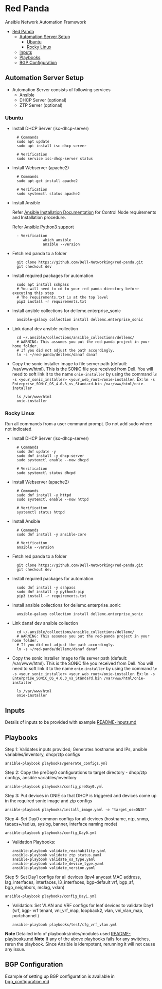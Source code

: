 # Red Panda

Ansible Network Automation Framework

- [Red Panda](#red-panda)
  - [Automation Server Setup](#automation-server-setup)
    - [Ubuntu](#ubuntu)
    - [Rocky Linux](#rocky-linux)
  - [Inputs](#inputs)
  - [Playbooks](#playbooks)
  - [BGP Configuration](#bgp-configuration)

## Automation Server Setup

- Automation Server consists of following services
	-	Ansible 
	-	DHCP Server (optional)
	-	ZTP Server (optional)

### Ubuntu

- Install DHCP Server (isc-dhcp-server)

        # Commands
        sudo apt update
        sudo apt install isc-dhcp-server

        # Verification
        sudo service isc-dhcp-server status

- Install Webserver (apache2)

        # Commands
        sudo apt-get install apache2

        # Verification
        sudo systemctl status apache2

- Install Ansible

    Refer [Ansible Installation Documentation](https://docs.ansible.com/ansible/latest/installation_guide/intro_installation.html#installing-ansible-on-ubuntu) for Control Node requirements and Installation procedure.

    Refer [Ansible Python3 support](https://docs.ansible.com/ansible/latest/reference_appendices/python_3_support.html)

        - Verification
                    which ansible
                    ansible --version

- Fetch red panda to a folder

        git clone https://github.com/Dell-Networking/red-panda.git
        git checkout dev

- Install required packages for automation

        sudo apt install sshpass
        # You will need to cd to your red panda directory before executing this step
        # The requirements.txt is at the top level
        pip3 install -r requirements.txt

- Install ansible collections for dellemc.enterprise_sonic

        ansible-galaxy collection install dellemc.enterprise_sonic

- Link danaf dev ansible collection

        cd ~/.ansible/collections/ansible_collections/dellemc/
        # WARNING: This assumes you put the red-panda project in your home folder.
        # If you did not adjust the path accordingly.
        ln -s ~/red-panda/dellemc/danaf danaf

- Copy the sonic installer image to file server path (default: /var/www/html). This is the SONiC file you received from Dell. You will need to soft link it to the name `onie-installer` by using the command `ln -s <your_sonic_installer> <your_web_root>/onie-installer`. Ex: `ln -s Enterprise_SONiC_OS_4.0.3_vs_Standard.bin /var/www/html/onie-installer`

        ls /var/www/html
        onie-installer

### Rocky Linux

Run all commands from a user command prompt. Do not add sudo where not indicated.

- Install DHCP Server (isc-dhcp-server)

        # Commands
        sudo dnf update -y
        sudo dnf install -y dhcp-server
        sudo systemctl enable --now dhcpd

        # Verification
        sudo systemctl status dhcpd

- Install Webserver (apache2)

        # Commands
        sudo dnf install -y httpd
        sudo systemctl enable --now httpd
        
        # Verification
        systemctl status httpd

- Install Ansible

        # Commands
        sudo dnf install -y ansible-core

        # Verification
        ansible --version

- Fetch red panda to a folder

        git clone https://github.com/Dell-Networking/red-panda.git
        git checkout dev

- Install required packages for automation

        sudo dnf install -y sshpass
        sudo dnf install -y python3-pip
        pip3 install -r requirements.txt

- Install ansible collections for dellemc.enterprise_sonic

        ansible-galaxy collection install dellemc.enterprise_sonic

- Link danaf dev ansible collection

        cd ~/.ansible/collections/ansible_collections/dellemc/
        # WARNING: This assumes you put the red-panda project in your home folder.
        # If you did not adjust the path accordingly.
        ln -s ~/red-panda/dellemc/danaf danaf

- Copy the sonic installer image to file server path (default: /var/www/html). This is the SONiC file you received from Dell. You will need to soft link it to the name `onie-installer` by using the command `ln -s <your_sonic_installer> <your_web_root>/onie-installer`. Ex: `ln -s Enterprise_SONiC_OS_4.0.3_vs_Standard.bin /var/www/html/onie-installer`

        ls /var/www/html
        onie-installer

## Inputs

Details of inputs to be provided with example [README-inputs.md](README-inputs.md)

## Playbooks

Step 1: Validates inputs provided; Generates hostname and IPs, ansible variables/inventory, dhcp/ztp configs

```
ansible-playbook playbooks/generate_configs.yml
```

Step 2: Copy the preDay0 configurations to target directory - dhcp/ztp configs, ansible variables/inventory

```
ansible-playbook playbooks/config_preDay0.yml
```

Step 3: Put devices in ONIE so that DHCP is triggered and devices come up in the required sonic image and ztp configs

```
ansible-playbook playbooks/install_image.yaml -e "target_os=ONIE"
```

Step 4: Set Day0 common configs for all devices (hostname, ntp, snmp, tacacs+/radius, syslog, banner, interface naming mode)

```
ansible-playbook playbooks/config_Day0.yml
```

- Validation Playbooks:
    ```
    ansible-playbook validate_reachability.yaml
    ansible-playbook validate_ztp_status.yaml
    ansible-playbook validate_os_type.yaml
    ansible-playbook validate_device_type.yaml
    ansible-playbook validate_version.yaml
    ```

Step 5: Set Day1 configs for all devices (ipv4 anycast MAC address, lag_interfaces, interfaces, l3_interfaces, bgp-default vrf, bgp_af, bgp_neighbors, mclag, vxlan)

```
ansible-playbook playbooks/config_Day1.yml
```

- Validation: Set VLAN and VRF configs for leaf devices to validate Day1 (vrf, bgp- vrf tenant, vni_vrf_map, loopback2, vlan, vni_vlan_map, portchannel )
    ```
    ansible-playbook playbooks/test/cfg_vrf_vlan.yml 
    ```

**Note** Detailed info of playbooks/roles/modules used [README-playbooks.md](README-playbooks.md)
**Note** If any of the above playbooks fails for any switches, rerun the playbook. Since Ansible is idempotent, rerunning it will not cause any issue.


## BGP Configuration

Example of setting up BGP configuration is available in [bgp_configuration.md](bgp_configuration.md)
